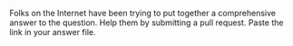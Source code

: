 Folks on the Internet have been trying to put together a comprehensive answer to the question. Help them by submitting a pull request. Paste the link in your answer file.
